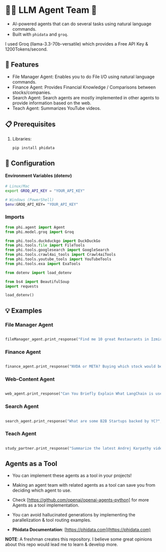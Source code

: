 # 🤖🔧 LLM Agent Team 🚀    

- AI-powered agents that can do several tasks using natural language commands.
- Built with `phidata` and `groq`.

I used Groq (llama-3.3-70b-versatile) which provides a Free API Key & 1200Tokens/second.

## 🚀 Features

- File Manager Agent: Enables you to do File I/O using natural language commands.
- Finance Agent: Provides Financial Knowledge / Comparisons between stocks/companies.
- Search Agent: Search agents are mostly implemented in other agents to provide information based on the web.
- Teach Agent: Summarizes YouTube videos.


## 📋 Prerequisites

1. Libraries:
   ```bash
   pip install phidata
   ```

## 🔐 Configuration

#### Environment Variables (dotenv)

```bash
# Linux/Mac
export GROQ_API_KEY = "YOUR_API_KEY"

# Windows (PowerShell)
$env:GROQ_API_KEY= "YOUR_API_KEY"
```
### Imports

```python
from phi.agent import Agent
from phi.model.groq import Groq

from phi.tools.duckduckgo import DuckDuckGo
from phi.tools.file import FileTools
from phi.tools.googlesearch import GoogleSearch
from phi.tools.crawl4ai_tools import Crawl4aiTools
from phi.tools.youtube_tools import YouTubeTools
from phi.tools.exa import ExaTools

from dotenv import load_dotenv

from bs4 import BeautifulSoup
import requests

load_dotenv()

```
## 💡 Examples

### File Manager Agent
```python

fileManager_agent.print_response("Find me 10 great Restaurants in Izmir and save them in a related named file", stream=True)

```

### Finance Agent
```python

finance_agent.print_response("NVDA or META? Buying which stock would be a better idea based on the news?", stream=True)

```

### Web-Content Agent
```python

web_agent.print_response("Can You Briefly Explain What LangChain is used for?", stream=True)

```

### Search Agent
```python

search_agent.print_response("What are some B2B Startups backed by YC?", stream=True)

```

### Teach Agent
```python

study_partner.print_response("Summarize the latest Andrej Karpathy video on YouTube", stream=True)

```

## Agents as a Tool

- You can implement these agents as a tool in your projects!
- Making an agent team with related agents as a tool can save you from deciding which agent to use.
- Check [https://github.com/openai/openai-agents-python] for more Agents as a tool implementation.
- You can avoid hallucinated generations by implementing the parallelization & tool routing examples.

- **Phidata Documentation**: [https://phidata.com](https://phidata.com)

**NOTE**: A freshman creates this repository. I believe some great opinions about this repo would lead me to learn & develop more.
```

